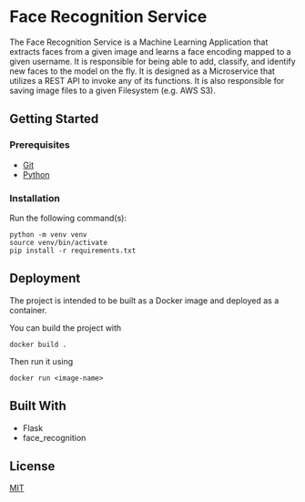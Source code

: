 # Face Recognition Service

The Face Recognition Service is a Machine Learning Application that extracts faces from a given image and learns a face encoding mapped to a given username. It is responsible for being able to add, classify, and identify new faces to the model on the fly. It is designed as a Microservice that utilizes a REST API to invoke any of its functions. It is also responsible for saving image files to a given Filesystem (e.g. AWS S3).

## Getting Started

### Prerequisites
- [Git](https://git-scm.com/)
- [Python](https://www.python.org/downloads/)

### Installation

Run the following command(s):

```
python -m venv venv
source venv/bin/activate
pip install -r requirements.txt
```

## Deployment
The project is intended to be built as a Docker image and deployed as a container.

You can build the project with 
```
docker build .
```

Then run it using
```
docker run <image-name>
```

## Built With
- Flask
- face_recognition

## License
[MIT](https://github.com/poke-snap/face-recognition-service/blob/master/LICENSE)

